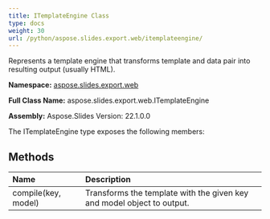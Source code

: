 ```yaml
---
title: ITemplateEngine Class
type: docs
weight: 30
url: /python/aspose.slides.export.web/itemplateengine/
---
```


Represents a template engine that transforms template and data pair into resulting output (usually HTML).

**Namespace:** [aspose.slides.export.web](/python/aspose.slides.export.web/)

**Full Class Name:** aspose.slides.export.web.ITemplateEngine

**Assembly:**  Aspose.Slides Version: 22.1.0.0

The ITemplateEngine type exposes the following members:
## **Methods**
|**Name**|**Description**|
| :- | :- |
|compile(key, model)|Transforms the template with the given key and model object to output.|
